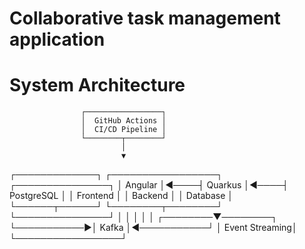 # Collaborative task management application
# System Architecture

                    ┌─────────────────┐
                    │  GitHub Actions │
                    │  CI/CD Pipeline │
                    └────────┬────────┘
                             │
                             ▼
┌─────────────┐     ┌─────────────────┐     ┌───────────────┐
│   Angular   │◄────┤     Quarkus     │◄────┤   PostgreSQL  │
│ Frontend    │     │    Backend      │     │   Database    │
└──────┬──────┘     └────────┬────────┘     └───────────────┘
       │                     │
       │                     │
       │            ┌────────▼────────┐
       └───────────►│      Kafka      │◄───────────┘
                    │  Event Streaming│
                    └─────────────────┘
